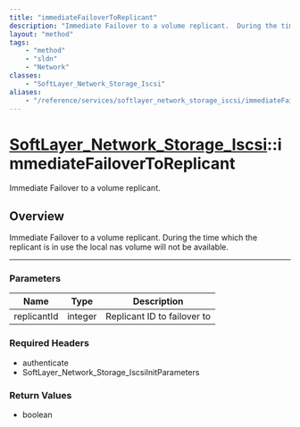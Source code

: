 ```yaml
---
title: "immediateFailoverToReplicant"
description: "Immediate Failover to a volume replicant.  During the time which the replicant is in use the local nas volume will not b... "
layout: "method"
tags:
    - "method"
    - "sldn"
    - "Network"
classes:
    - "SoftLayer_Network_Storage_Iscsi"
aliases:
    - "/reference/services/softlayer_network_storage_iscsi/immediateFailoverToReplicant"
---
```

# [SoftLayer_Network_Storage_Iscsi](/reference/services/SoftLayer_Network_Storage_Iscsi)::immediateFailoverToReplicant


Immediate Failover to a volume replicant.


## Overview 
Immediate Failover to a volume replicant.  During the time which the replicant is in use the local nas volume will not be available. 

-----

### Parameters 
|Name | Type | Description |
| --- | --- | --- |
|replicantId| integer| Replicant ID to failover to|


### Required Headers
* authenticate
* SoftLayer_Network_Storage_IscsiInitParameters


### Return Values
* boolean





